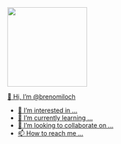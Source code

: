 <div>

<a href="https://github.com/brenomiloch">
<img height="180em" src="https://github.githubassets.com/images/modules/logos_page/Octocat.png">

</div>

 👋 Hi, I’m @brenomiloch
- 👀 I’m interested in ...
- 🌱 I’m currently learning ...
- 💞️ I’m looking to collaborate on ...
- 📫 How to reach me ...







<!---
brenomiloch/brenomiloch is a ✨ special ✨ repository because its `README.md` (this file) appears on your GitHub profile.
You can click the Preview link to take a look at your changes.
--->

